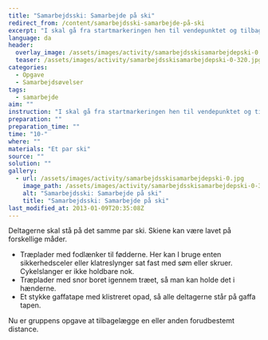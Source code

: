 ```yaml
---
title: "Samarbejdsski: Samarbejde på ski"
redirect_from: /content/samarbejdsski-samarbejde-på-ski
excerpt: "I skal gå fra startmarkeringen hen til vendepunktet og tilbage igen. I skal alle være på skiene, også selvom alle ikke nødvendigvis kan få fodlænker eller har noget at holde i."
language: da
header:
  overlay_image: /assets/images/activity/samarbejdsskisamarbejdepski-0.jpg
  teaser: /assets/images/activity/samarbejdsskisamarbejdepski-0-320.jpg
categories:
  - Opgave
  - Samarbejdsøvelser
tags:
  - samarbejde
aim: ""
instruction: "I skal gå fra startmarkeringen hen til vendepunktet og tilbage igen. I skal alle være på skiene, også selvom alle ikke nødvendigvis kan få fodlænker eller har noget at holde i."
preparation: ""
preparation_time: ""
time: "10-"
where: ""
materials: "Et par ski"
source: ""
solution: ""
gallery:
  - url: /assets/images/activity/samarbejdsskisamarbejdepski-0.jpg
    image_path: /assets/images/activity/samarbejdsskisamarbejdepski-0-320.jpg
    alt: "Samarbejdsski: Samarbejde på ski"
    title: "Samarbejdsski: Samarbejde på ski"
last_modified_at: 2013-01-09T20:35:08Z
---
```

Deltagerne skal stå på det samme par ski. Skiene kan være lavet på forskellige måder.

- Træplader med fodlænker til fødderne. Her kan I bruge enten sikkerhedsceler eller klatreslynger sat fast med søm eller skruer. Cykelslanger er ikke holdbare nok.
- Træplader med snor boret igennem træet, så man kan holde det i hænderne.
- Et stykke gaffatape med klistreret opad, så alle deltagerne står på gaffa tapen.

Nu er gruppens opgave at tilbagelægge en eller anden forudbestemt distance.
